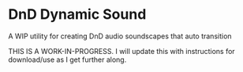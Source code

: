 # DnD Dynamic Sound
A WIP utility for creating DnD audio soundscapes that auto transition

THIS IS A WORK-IN-PROGRESS. I will update this with instructions for download/use as I get further along.

